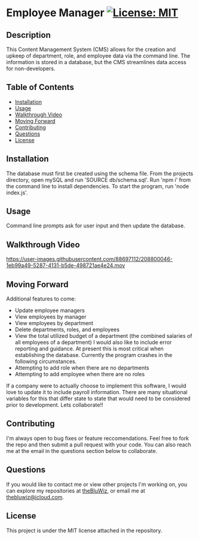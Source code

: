 
  # Employee Manager [![License: MIT](https://img.shields.io/badge/License-MIT-yellow.svg)](https://opensource.org/licenses/MIT)
  ## Description
  This Content Management System (CMS) allows for the creation and upkeep of department, role, and employee data via the command line. The information is stored in a database, but the CMS streamlines data access for non-developers.
  ## Table of Contents
  - [Installation](#Installation)
  - [Usage](#Usage)
  - [Walkthrough Video](#WalkthroughVideo)
  - [Moving Forward](#MovingForward)
  - [Contributing](#Contributing)
  - [Questions](#Questions)
  - [License](#License)
  ## Installation
  The database must first be created using the schema file. From the projects directory, open mySQL and run 'SOURCE db/schema.sql'. Run 'npm i' from the command line to install dependencies. To start the program, run 'node index.js'.
  ## Usage
  Command line prompts ask for user input and then update the database.
  ## Walkthrough Video


https://user-images.githubusercontent.com/88697112/208800046-1eb99a49-5287-4131-b5de-498721ae4e24.mov


  
  ## Moving Forward
  Additional features to come:
  - Update employee managers
  - View employees by manager
  - View employees by department
  - Delete departments, roles, and employees
  - View the total utilized budget of a department (the combined salaries of all employees of a department)
I would also like to include error reporting and guidance. At present this is most critical when establishing the database. Currently the program crashes in the following circumstances.
  - Attempting to add role when there are no departments
  - Attempting to add employee when there are no roles

  If a company were to actually choose to implement this software, I would love to update it to include payroll information. There are many situational variables for this that differ state to state that would need to be considered prior to development. Lets collaborate!!
  ## Contributing
  I'm always open to bug fixes or feature reccomendations. Feel free to fork the repo and then submit a pull request with your code. You can also reach me at the email in the questions section below to collaborate.
  ## Questions
  If you would like to contact me or view other projects I'm working on, you can explore my repositories at [theBluWiz](https://github.com/theBluWiz), or email me at thebluwiz@icloud.com.
  ## License
  This project is under the MIT license attached in the repository.
